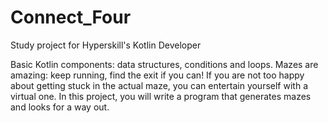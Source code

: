 # Connect_Four
Study project for Hyperskill's Kotlin Developer

Basic Kotlin components: data structures, conditions and loops.
Mazes are amazing: keep running, find the exit if you can! If you are not too happy about getting stuck in the actual maze, you can entertain yourself with a virtual one. In this project, you will write a program that generates mazes and looks for a way out.
